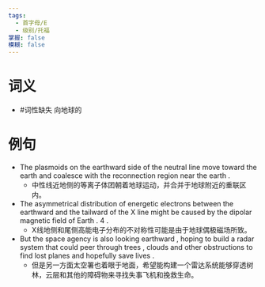 ```yaml
---
tags:
  - 首字母/E
  - 级别/托福
掌握: false
模糊: false
---
```

# 词义
- #词性缺失 向地球的
# 例句
- The plasmoids on the earthward side of the neutral line move toward the earth and coalesce with the reconnection region near the earth .
	- 中性线近地侧的等离子体团朝着地球运动，并合并于地球附近的重联区内。
- The asymmetrical distribution of energetic electrons between the earthward and the tailward of the X line might be caused by the dipolar magnetic field of Earth . 4 .
	- X线地侧和尾侧高能电子分布的不对称性可能是由于地球偶极磁场所致。
- But the space agency is also looking earthward , hoping to build a radar system that could peer through trees , clouds and other obstructions to find lost planes and hopefully save lives .
	- 但是另一方面太空署也着眼于地面，希望能构建一个雷达系统能够穿透树林，云层和其他的障碍物来寻找失事飞机和挽救生命。
